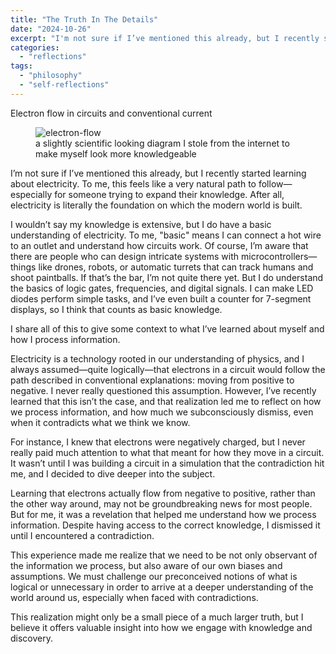 ```yaml
---
title: "The Truth In The Details"
date: "2024-10-26"
excerpt: "I'm not sure if I’ve mentioned this already, but I recently started learning about electricity. To me, this feels like a very natural path to follow—especially for someone trying to expand their knowledge. After all, electricity is literally the foundation on which the modern world is built."
categories: 
  - "reflections"
tags: 
  - "philosophy"
  - "self-reflections"
---
```


Electron flow in circuits and conventional current

<figure class="align-center">
  <img src="{{ site.url }}{{ site.baseurl }}/assets/images/electron-flow.jpg" alt="electron-flow">
  <figcaption>a slightly scientific looking diagram I stole from the internet to make myself look more knowledgeable</figcaption>
</figure> 

I’m not sure if I’ve mentioned this already, but I recently started learning about electricity. To me, this feels like a very natural path to follow—especially for someone trying to expand their knowledge. After all, electricity is literally the foundation on which the modern world is built.

I wouldn’t say my knowledge is extensive, but I do have a basic understanding of electricity. To me, "basic" means I can connect a hot wire to an outlet and understand how circuits work. Of course, I’m aware that there are people who can design intricate systems with microcontrollers—things like drones, robots, or automatic turrets that can track humans and shoot paintballs. If that’s the bar, I’m not quite there yet. But I do understand the basics of logic gates, frequencies, and digital signals. I can make LED diodes perform simple tasks, and I’ve even built a counter for 7-segment displays, so I think that counts as basic knowledge.

I share all of this to give some context to what I’ve learned about myself and how I process information.

Electricity is a technology rooted in our understanding of physics, and I always assumed—quite logically—that electrons in a circuit would follow the path described in conventional explanations: moving from positive to negative. I never really questioned this assumption. However, I’ve recently learned that this isn’t the case, and that realization led me to reflect on how we process information, and how much we subconsciously dismiss, even when it contradicts what we think we know.

For instance, I knew that electrons were negatively charged, but I never really paid much attention to what that meant for how they move in a circuit. It wasn’t until I was building a circuit in a simulation that the contradiction hit me, and I decided to dive deeper into the subject.

Learning that electrons actually flow from negative to positive, rather than the other way around, may not be groundbreaking news for most people. But for me, it was a revelation that helped me understand how we process information. Despite having access to the correct knowledge, I dismissed it until I encountered a contradiction.

This experience made me realize that we need to be not only observant of the information we process, but also aware of our own biases and assumptions. We must challenge our preconceived notions of what is logical or unnecessary in order to arrive at a deeper understanding of the world around us, especially when faced with contradictions.

This realization might only be a small piece of a much larger truth, but I believe it offers valuable insight into how we engage with knowledge and discovery.
